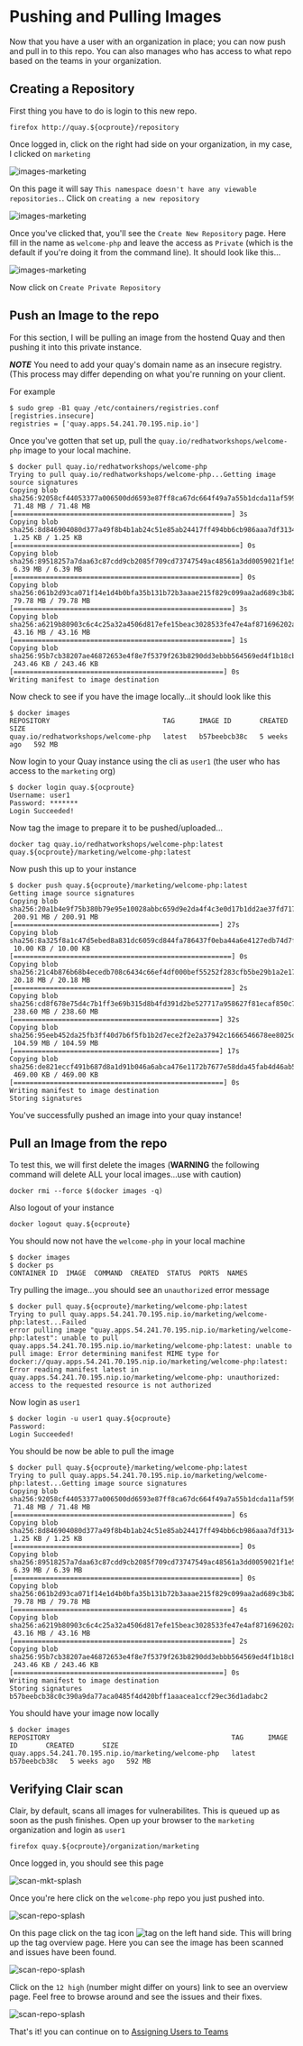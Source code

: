 # Pushing and Pulling Images

Now that you have a user with an organization in place; you can now push and pull in to this repo. You can also manages who has access to what repo based on the teams in your organization.

## Creating a Repository

First thing you have to do is login to this new repo.

```
firefox http://quay.${ocproute}/repository
```

Once logged in, click on the right had side on your organization, in my case, I clicked on `marketing`

![images-marketing](images/image-marketing.png)

On this page it will say `This namespace doesn't have any viewable repositories.`. Click on `creating a new repository`

![images-marketing](images/image-create-repo.png)

Once you've clicked that, you'll see the `Create New Repository` page. Here fill in the name as `welcome-php` and leave the access as `Private` (which is the default if you're doing it from the command line). It should look like this...

![images-marketing](images/repo-new-welcome.png)

Now click on `Create Private Repository`

## Push an Image to the repo

For this section, I will be pulling an image from the hostend Quay and then pushing it into this private instance.


***NOTE*** You need to add your quay's domain name as an insecure registry. (This process may differ depending on what you're running on your client.

For example
```
$ sudo grep -B1 quay /etc/containers/registries.conf
[registries.insecure]
registries = ['quay.apps.54.241.70.195.nip.io']
```

Once you've gotten that set up, pull the `quay.io/redhatworkshops/welcome-php` image to your local machine.

```
$ docker pull quay.io/redhatworkshops/welcome-php
Trying to pull quay.io/redhatworkshops/welcome-php...Getting image source signatures
Copying blob sha256:92058cf44053377a006500dd6593e87ff8ca67dc664f49a7a55b1dcda11af599
 71.48 MB / 71.48 MB [======================================================] 3s
Copying blob sha256:8d846904080d377a49f8b4b1ab24c51e85ab24417ff494bb6cb986aaa7df3134
 1.25 KB / 1.25 KB [========================================================] 0s
Copying blob sha256:89518257a7daa63c87cdd9cb2085f709cd73747549ac48561a3dd0059021f1e5
 6.39 MB / 6.39 MB [========================================================] 0s
Copying blob sha256:061b2d93ca071f14e1d4b0bfa35b131b72b3aaae215f829c099aa2ad689c3b82
 79.78 MB / 79.78 MB [======================================================] 3s
Copying blob sha256:a6219b80903c6c4c25a32a4506d817efe15beac3028533fe47e4af871696202a
 43.16 MB / 43.16 MB [======================================================] 1s
Copying blob sha256:95b7cb38207ae46872653e4f8e7f5379f263b8290dd3ebbb564569ed4f1b18cb
 243.46 KB / 243.46 KB [====================================================] 0s
Writing manifest to image destination
```

Now  check to see if you have the image locally...it should look like this

```
$ docker images
REPOSITORY                            TAG      IMAGE ID       CREATED       SIZE
quay.io/redhatworkshops/welcome-php   latest   b57beebcb38c   5 weeks ago   592 MB
```

Now login to your Quay instance using the cli as `user1` (the user who has access to the `marketing` org)

```
$ docker login quay.${ocproute}
Username: user1
Password: *******
Login Succeeded!
```

Now tag the image to prepare it to be pushed/uploaded...

```
docker tag quay.io/redhatworkshops/welcome-php:latest quay.${ocproute}/marketing/welcome-php:latest
```

Now push this up to your instance

```
$ docker push quay.${ocproute}/marketing/welcome-php:latest
Getting image source signatures
Copying blob sha256:20a1b4e9f75b380b79e95e10028abbc659d9e2da4f4c3e0d17b1dd2ae37fd717
 200.91 MB / 200.91 MB [===================================================] 27s
Copying blob sha256:8a325f8a1c47d5ebed8a831dc6059cd844fa786437f0eba44a6e4127edb74d7f
 10.00 KB / 10.00 KB [======================================================] 0s
Copying blob sha256:21c4b876b68b4ecedb708c6434c66ef4df000bef55252f283cfb5be29b1a2e17
 20.18 MB / 20.18 MB [======================================================] 2s
Copying blob sha256:cd8f678e75d4c7b1ff3e69b315d8b4fd391d2be527717a958627f81ecaf850c7
 238.60 MB / 238.60 MB [===================================================] 32s
Copying blob sha256:95eeb452da25fb3ff40d7b6f5fb1b2d7ece2f2e2a37942c1666546678ee8025d
 104.59 MB / 104.59 MB [===================================================] 17s
Copying blob sha256:de821eccf491b687d8a1d91b046a6abca476e1172b7677e58dda45fab4d46ab5
 469.00 KB / 469.00 KB [====================================================] 0s
Writing manifest to image destination
Storing signatures
```

You've successfully pushed an image into your quay instance!

## Pull an Image from the repo

To test this, we will first delete the images (**WARNING** the following command will delete ALL your local images...use with caution)

```
docker rmi --force $(docker images -q)
```

Also logout of your instance

```
docker logout quay.${ocproute}
```

You should now not have the `welcome-php` in your local machine

```
$ docker images
$ docker ps
CONTAINER ID  IMAGE  COMMAND  CREATED  STATUS  PORTS  NAMES
```

Try pulling the image...you should see an `unauthorized` error message

```
$ docker pull quay.${ocproute}/marketing/welcome-php:latest
Trying to pull quay.apps.54.241.70.195.nip.io/marketing/welcome-php:latest...Failed
error pulling image "quay.apps.54.241.70.195.nip.io/marketing/welcome-php:latest": unable to pull quay.apps.54.241.70.195.nip.io/marketing/welcome-php:latest: unable to pull image: Error determining manifest MIME type for docker://quay.apps.54.241.70.195.nip.io/marketing/welcome-php:latest: Error reading manifest latest in quay.apps.54.241.70.195.nip.io/marketing/welcome-php: unauthorized: access to the requested resource is not authorized
```

Now login as `user1`

```
$ docker login -u user1 quay.${ocproute}
Password:
Login Succeeded!
```

You should be now be able to pull the image

```
$ docker pull quay.${ocproute}/marketing/welcome-php:latest
Trying to pull quay.apps.54.241.70.195.nip.io/marketing/welcome-php:latest...Getting image source signatures
Copying blob sha256:92058cf44053377a006500dd6593e87ff8ca67dc664f49a7a55b1dcda11af599
 71.48 MB / 71.48 MB [======================================================] 6s
Copying blob sha256:8d846904080d377a49f8b4b1ab24c51e85ab24417ff494bb6cb986aaa7df3134
 1.25 KB / 1.25 KB [========================================================] 0s
Copying blob sha256:89518257a7daa63c87cdd9cb2085f709cd73747549ac48561a3dd0059021f1e5
 6.39 MB / 6.39 MB [========================================================] 0s
Copying blob sha256:061b2d93ca071f14e1d4b0bfa35b131b72b3aaae215f829c099aa2ad689c3b82
 79.78 MB / 79.78 MB [======================================================] 4s
Copying blob sha256:a6219b80903c6c4c25a32a4506d817efe15beac3028533fe47e4af871696202a
 43.16 MB / 43.16 MB [======================================================] 2s
Copying blob sha256:95b7cb38207ae46872653e4f8e7f5379f263b8290dd3ebbb564569ed4f1b18cb
 243.46 KB / 243.46 KB [====================================================] 0s
Writing manifest to image destination
Storing signatures
b57beebcb38c0c390a9da77aca0485f4d420bff1aaacea1ccf29ec36d1adabc2
```

You should have your image now locally

```
$ docker images
REPOSITORY                                             TAG      IMAGE ID       CREATED       SIZE
quay.apps.54.241.70.195.nip.io/marketing/welcome-php   latest   b57beebcb38c   5 weeks ago   592 MB
```

## Verifying Clair scan

Clair, by default, scans all images for vulnerabilites. This is queued up as soon as the push finishes. Open up your browser to the `marketing` organization and login as `user1`

```
firefox quay.${ocproute}/organization/marketing
```

Once logged in, you should see this page

![scan-mkt-splash](images/scan-marketing-splash.png)

Once you're here click on the `welcome-php` repo you just pushed into.

![scan-repo-splash](images/repo-overview-wphp.png)

On this page click on the tag icon ![tag](images/tag.png) on the left hand side. This will bring up the tag overview page. Here you can see the image has been scanned and issues have been found. 

![scan-repo-splash](images/scanned.png)

Click on the `12 high` (number might differ on yours) link to see an overview page. Feel free to browse around and see the issues and their fixes.

![scan-repo-splash](images/vulnerable.png)

That's it! you can continue on to [Assigning Users to Teams](5.userstoteams.md)

